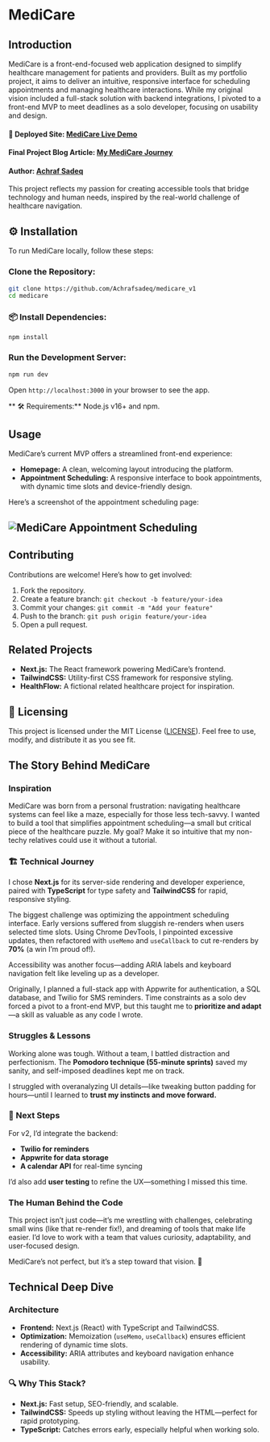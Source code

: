 # MediCare

## Introduction
MediCare is a front-end-focused web application designed to simplify healthcare management for patients and providers. Built as my portfolio project, it aims to deliver an intuitive, responsive interface for scheduling appointments and managing healthcare interactions. While my original vision included a full-stack solution with backend integrations, I pivoted to a front-end MVP to meet deadlines as a solo developer, focusing on usability and design.

#### 🔗 Deployed Site: [MediCare Live Demo](https://www.youtube.com/watch?v=fko3KxcVqrk) 
#### Final Project Blog Article: [My MediCare Journey](https://medium.com/@achraf.sadeq7/medicare-simplifying-healthcare-access-00cc00a1bf4e)
#### Author: [Achraf Sadeq](https://github.com/Achrafsadeq) 

This project reflects my passion for creating accessible tools that bridge technology and human needs, inspired by the real-world challenge of healthcare navigation.

## ⚙️ Installation
To run MediCare locally, follow these steps:

### Clone the Repository:
```bash
git clone https://github.com/Achrafsadeq/medicare_v1
cd medicare
```

### 📦 Install Dependencies:
```bash
npm install
```

### Run the Development Server:
```bash
npm run dev
```

Open `http://localhost:3000` in your browser to see the app.

** 🛠 Requirements:** Node.js v16+ and npm.

## Usage
MediCare’s current MVP offers a streamlined front-end experience:
- **Homepage:** A clean, welcoming layout introducing the platform.
- **Appointment Scheduling:** A responsive interface to book appointments, with dynamic time slots and device-friendly design.

Here’s a screenshot of the appointment scheduling page:

## ![MediCare Appointment Scheduling]() 

## Contributing
Contributions are welcome! Here’s how to get involved:
1. Fork the repository.
2. Create a feature branch: `git checkout -b feature/your-idea`
3. Commit your changes: `git commit -m "Add your feature"`
4. Push to the branch: `git push origin feature/your-idea`
5. Open a pull request.

## Related Projects
- **Next.js:** The React framework powering MediCare’s frontend.
- **TailwindCSS:** Utility-first CSS framework for responsive styling.
- **HealthFlow:** A fictional related healthcare project for inspiration.

## 📜 Licensing
This project is licensed under the MIT License ([LICENSE](https://github.com/Achrafsadeq/medicare_v1/blob/main/SECURITY.md)). Feel free to use, modify, and distribute it as you see fit.

## The Story Behind MediCare

### Inspiration
MediCare was born from a personal frustration: navigating healthcare systems can feel like a maze, especially for those less tech-savvy. I wanted to build a tool that simplifies appointment scheduling—a small but critical piece of the healthcare puzzle. My goal? Make it so intuitive that my non-techy relatives could use it without a tutorial.

### 🏗️ Technical Journey
I chose **Next.js** for its server-side rendering and developer experience, paired with **TypeScript** for type safety and **TailwindCSS** for rapid, responsive styling. 

The biggest challenge was optimizing the appointment scheduling interface. Early versions suffered from sluggish re-renders when users selected time slots. Using Chrome DevTools, I pinpointed excessive updates, then refactored with `useMemo` and `useCallback` to cut re-renders by **70%** (a win I’m proud of!).

Accessibility was another focus—adding ARIA labels and keyboard navigation felt like leveling up as a developer.

Originally, I planned a full-stack app with Appwrite for authentication, a SQL database, and Twilio for SMS reminders. Time constraints as a solo dev forced a pivot to a front-end MVP, but this taught me to **prioritize and adapt**—a skill as valuable as any code I wrote.

### Struggles & Lessons
Working alone was tough. Without a team, I battled distraction and perfectionism. The **Pomodoro technique (55-minute sprints)** saved my sanity, and self-imposed deadlines kept me on track. 

I struggled with overanalyzing UI details—like tweaking button padding for hours—until I learned to **trust my instincts and move forward.**

### 🔮 Next Steps
For v2, I’d integrate the backend:
- **Twilio for reminders**
- **Appwrite for data storage**
- **A calendar API** for real-time syncing

I’d also add **user testing** to refine the UX—something I missed this time. 

### The Human Behind the Code
This project isn’t just code—it’s me wrestling with challenges, celebrating small wins (like that re-render fix!), and dreaming of tools that make life easier. I’d love to work with a team that values curiosity, adaptability, and user-focused design. 

MediCare’s not perfect, but it’s a step toward that vision. 🚀

## Technical Deep Dive

### Architecture
- **Frontend:** Next.js (React) with TypeScript and TailwindCSS.
- **Optimization:** Memoization (`useMemo`, `useCallback`) ensures efficient rendering of dynamic time slots.
- **Accessibility:** ARIA attributes and keyboard navigation enhance usability.

### 🔍 Why This Stack?
- **Next.js:** Fast setup, SEO-friendly, and scalable.
- **TailwindCSS:** Speeds up styling without leaving the HTML—perfect for rapid prototyping.
- **TypeScript:** Catches errors early, especially helpful when working solo.
